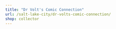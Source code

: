 ```yaml
---
title: "Dr Volt's Comic Connection"
url: /salt-lake-city/dr-volts-comic-connection/
shop: collector
---
```

